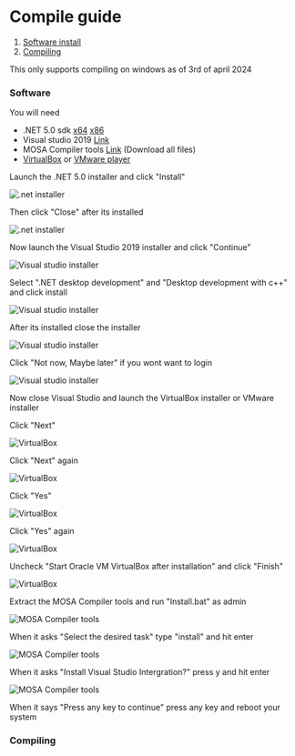 # Compile guide

1. [Software install](#software)
2. [Compiling](#compiling)

This only supports compiling on windows as of 3rd of april 2024

### Software
You will need
- .NET 5.0 sdk [x64](https://dotnet.microsoft.com/en-us/download/dotnet/thank-you/sdk-5.0.408-windows-x64-installer) [x86](https://dotnet.microsoft.com/en-us/download/dotnet/thank-you/sdk-5.0.408-windows-x86-installer)
- Visual studio 2019 [Link](https://my.visualstudio.com/Downloads?q=visual%20studio%202019&wt.mc_id=o~msft~vscom~older-downloads)
- MOSA Compiler tools [Link](https://github.com/Dell-Optiplex-390/MOSA-Core) (Download all files)
- [VirtualBox](https://www.virtualbox.org/wiki/Downloads) or [VMware player](https://www.vmware.com/content/vmware/vmware-published-sites/us/products/workstation-player/workstation-player-evaluation.html.html)

Launch the .NET 5.0 installer and click "Install"

![.net installer](imgs/net5.0installer.PNG)

Then click "Close" after its installed

![.net installer](imgs/net5.0installer2.PNG)

Now launch the Visual Studio 2019 installer and click "Continue"

![Visual studio installer](imgs/vsinstall1.PNG)

Select ".NET desktop development" and "Desktop development with c++" and click install

![Visual studio installer](imgs/vsinstall2.PNG)

After its installed close the installer

![Visual studio installer](imgs/vsinstall3.PNG)

Click "Not now, Maybe later" if you wont want to login

![Visual studio installer](imgs/vsinstall4.PNG)

Now close Visual Studio and launch the VirtualBox installer or VMware installer

Click "Next"

![VirtualBox](imgs/vbox1.PNG)

Click "Next" again

![VirtualBox](imgs/vbox2.PNG)

Click "Yes"

![VirtualBox](imgs/vbox3.PNG)

Click "Yes" again

![VirtualBox](imgs/vbox4.PNG)

Uncheck "Start Oracle VM VirtualBox after installation" and click "Finish"

![VirtualBox](imgs/vbox5.PNG)

Extract the MOSA Compiler tools and run "Install.bat" as admin

![MOSA Compiler tools](imgs/installbat1.png)

When it asks "Select the desired task" type "install" and hit enter

![MOSA Compiler tools](imgs/installbat2.PNG)

When it asks "Install Visual Studio Intergration?" press y and hit enter

![MOSA Compiler tools](imgs/installbat3.PNG)

When it says "Press any key to continue" press any key and reboot your system

### Compiling
